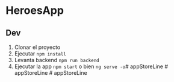 # HeroesApp

## Dev
1. Clonar el proyecto
2. Ejecutar ```npm install```
3. Levanta backend ```npm run backend```
4. Ejecutar la app ```npm start``` o bien  ```ng serve -o```#   a p p S t o r e L i n e  
 #   a p p S t o r e L i n e  
 #   a p p S t o r e L i n e  
 